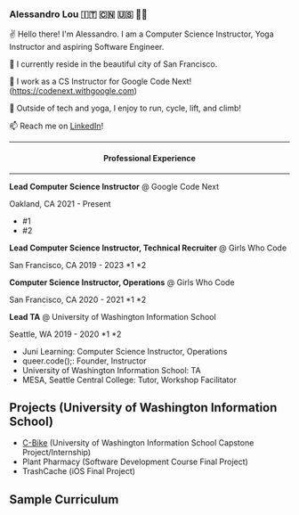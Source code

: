 ### Alessandro Lou 🇮🇹 🇨🇳 🇺🇸 🏳️‍🌈


✌️ Hello there! I'm Alessandro. I am a Computer Science Instructor, Yoga Instructor and aspiring Software Engineer.

🏡 I currently reside in the beautiful city of San Francisco. 

🌱 I work as a CS Instructor for Google Code Next! (https://codenext.withgoogle.com) 

🚴 Outside of tech and yoga, I enjoy to run, cycle, lift, and climb! 

📫 Reach me on [LinkedIn](https://www.linkedin.com/in/alessandro-lou/)!

------

<h4 align="center"> Professional Experience </h4>

------
**Lead Computer Science Instructor** @ Google Code Next

Oakland, CA
2021 - Present
* #1
* #2


**Lead Computer Science Instructor, Technical Recruiter** @ Girls Who Code

San Francisco, CA
2019 - 2023
*1
*2

**Computer Science Instructor, Operations** @ Girls Who Code

San Francisco, CA
2020 - 2021
*1
*2

**Lead TA** @ University of Washington Information School

Seattle,  WA
2019 - 2020
*1
*2



* Juni Learning: Computer Science Instructor, Operations
* queer.code();: Founder, Instructor
* University of Washington Information School: TA
* MESA, Seattle Central College: Tutor, Workshop Facilitator

## Projects (University of Washington Information School)
* [C-Bike](https://github.com/alemaulou/CascadeBicycleClubCapstone) (University of Washington Information School Capstone Project/Internship)
* Plant Pharmacy (Software Development Course Final Project)
* TrashCache (iOS Final Project)

## Sample Curriculum

<!---
alemaulou/alemaulou is a ✨ special ✨ repository because its `README.md` (this file) appears on your GitHub profile.
You can click the Preview link to take a look at your changes.
--->

